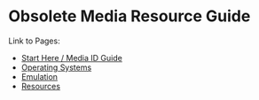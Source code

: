 # Obsolete Media Resource Guide

Link to Pages:

* [Start Here / Media ID Guide](https://github.com/frannietrempe/Obsolete-Removable-Media-Guide/blob/master/pages/start_here_media_ID.md)
* [Operating Systems](https://github.com/frannietrempe/Obsolete-Removable-Media-Guide/blob/master/pages/operating_systems)
* [Emulation](https://github.com/frannietrempe/Obsolete-Removable-Media-Guide/blob/master/pages/emulators)
* [Resources](https://github.com/frannietrempe/Obsolete-Removable-Media-Guide/blob/master/pages/resources.md)
